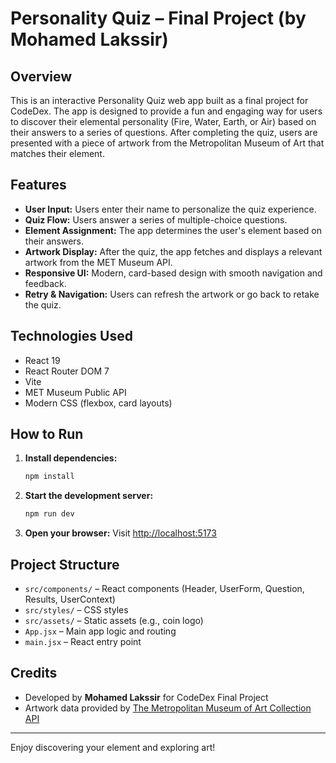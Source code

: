 # Personality Quiz – Final Project (by Mohamed Lakssir)

## Overview

This is an interactive Personality Quiz web app built as a final project for CodeDex. The app is designed to provide a fun and engaging way for users to discover their elemental personality (Fire, Water, Earth, or Air) based on their answers to a series of questions. After completing the quiz, users are presented with a piece of artwork from the Metropolitan Museum of Art that matches their element.

## Features

- **User Input:** Users enter their name to personalize the quiz experience.
- **Quiz Flow:** Users answer a series of multiple-choice questions.
- **Element Assignment:** The app determines the user's element based on their answers.
- **Artwork Display:** After the quiz, the app fetches and displays a relevant artwork from the MET Museum API.
- **Responsive UI:** Modern, card-based design with smooth navigation and feedback.
- **Retry & Navigation:** Users can refresh the artwork or go back to retake the quiz.

## Technologies Used

- React 19
- React Router DOM 7
- Vite
- MET Museum Public API
- Modern CSS (flexbox, card layouts)

## How to Run

1. **Install dependencies:**

   ```bash
   npm install
   ```

2. **Start the development server:**

   ```bash
   npm run dev
   ```

3. **Open your browser:**
   Visit [http://localhost:5173](http://localhost:5173)

## Project Structure

- `src/components/` – React components (Header, UserForm, Question, Results, UserContext)
- `src/styles/` – CSS styles
- `src/assets/` – Static assets (e.g., coin logo)
- `App.jsx` – Main app logic and routing
- `main.jsx` – React entry point

## Credits

- Developed by **Mohamed Lakssir** for CodeDex Final Project
- Artwork data provided by [The Metropolitan Museum of Art Collection API](https://metmuseum.github.io/)

---
Enjoy discovering your element and exploring art!
